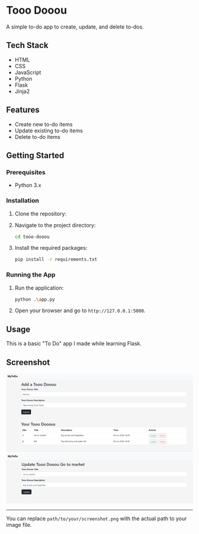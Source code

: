 
# Tooo Dooou

A simple to-do app to create, update, and delete to-dos.

## Tech Stack
- HTML
- CSS
- JavaScript
- Python
- Flask
- Jinja2

## Features
- Create new to-do items
- Update existing to-do items
- Delete to-do items

## Getting Started

### Prerequisites
- Python 3.x

### Installation
1. Clone the repository:
    
2. Navigate to the project directory:
    ```bash
    cd tooo-dooou
    ```
3. Install the required packages:
    ```bash
    pip install -r requirements.txt
    ```

### Running the App
1. Run the application:
    ```bash
    python .\app.py
    ```
2. Open your browser and go to `http://127.0.0.1:5000`.

## Usage
This is a basic "To Do" app I made while learning Flask.

## Screenshot
![Tooo Dooou Screenshot](./img/ToouDoouApp.png)
![Tooo Dooou Screenshot](./img/ToDoEditToDo.png)

---

You can replace `path/to/your/screenshot.png` with the actual path to your image file.